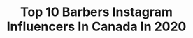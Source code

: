 ---
title: Top 10 Barbers Instagram Influencers In Canada In 2020
description: >-
  Find top barbers Instagram influencers in Canada in 2020. Most popular hashtags: #barber #barberlife #haircut #quarantine.
platform: Instagram
hits: 38
text_top: See the best Instagram influencers on inBeat.
text_bottom: inBeat holds 38 Instagram influencers like this in Canada for you to connect with.
profiles:
  - username: "imvelvetbones"
    fullname: >-
      ♥ 𝓥𝓮𝓵𝓿𝓮𝓽 𝓑𝓸𝓷𝓮𝓼 ♥
    bio: >-
      MONTRÉAL DM for business inquiries💌 Barber apprentice at @lamaisonprivee💈 Follow @velvetthebarber ✂️
    location: "Canada"
    followers: 16700
    engagement: 506
    commentsToLikes: 0.060269
    id: ck5pzvs7y2zq20i11oi0du2mr
    verified: false
    hashtags: "#bluehair, #metal, #tattooedgirls, #aesthetic"
  - username: "farzadthehappybarber"
    fullname: >-
      Farzad Salehi
    bio: >-
      Barber, motorcycle rider, whisky lover, lover of life......born in Iran, proud Canadian and Vancouverite since 1994 🇨🇦💈🏍♥️ @farzadsbarbershop
    location: "Canada"
    followers: 83166
    engagement: 164
    commentsToLikes: 0.045911
    id: ck5hffyfuxaev0i11otorm50m
    verified: false
    hashtags: "#thehappybarber, #realworld, #barbering, #menshair"
  - username: "marcoprinceton"
    fullname: >-
      Toronto Barber • Princeton
    bio: >-
      ✪ Award Winning Barber ⬇️ Link Down Below To Book ⬇️
    location: "Canada"
    followers: 7010
    engagement: 752
    commentsToLikes: 0.054994
    id: ck5bw3mmzkxnv0i11r25qxkpd
    verified: false
    hashtags: ""
  - username: "the_barbers_son"
    fullname: >-
      💈THE_BARBERS_SON💈
    bio: >-
      SPONSORED BARBER/ FUNNY GUY /@CUTNLINE MERCH 🔥CLICK THE LINK BELOW👇👇💈
    location: "Canada"
    followers: 18840
    engagement: 202
    commentsToLikes: 0.044301
    id: ck5hrwtpavm4l0i1178rgdj29
    verified: false
    hashtags: "#beard, #barbershopconnect, #barbersinctv, #haircut"
  - username: "theniteowlbarbershop"
    fullname: >-
      ○ THE NITE OWL BARBER SHOP ○
    bio: >-
      #barbershop #mensstyle #vintage #toronto 🖤Closed For Now! // LONG BRANCH // BROCKTON SHAVE • CUT • BEARD TRIM ⤵ Book in ⤵
    location: "Canada"
    followers: 21272
    engagement: 172
    commentsToLikes: 0.019597
    id: ck5cf9abamide0i119ywauaht
    verified: false
    hashtags: "#barber, #toronto, #barbershop, #covid"
  - username: "iamsinaamirii"
    fullname: >-
      sina amiri
    bio: >-
      𝑊ℎ𝑒𝑟𝑒 𝑓𝑜𝑐𝑢𝑠 𝑔𝑜𝑒𝑠 𝐸𝑛𝑒𝑟𝑔𝑦 𝑓𝑙𝑜𝑤𝑠. 📍toronto 𝑊𝑒 𝑎𝑟𝑒 𝑤𝑖𝑛𝑛𝑒𝑟𝑠.
    location: "Canada"
    followers: 27215
    engagement: 671
    commentsToLikes: 0.045928
    id: ck602gm06hcn60i14kurkmaub
    verified: false
    hashtags: "#sinaamiri, #streetstyle, #barber, #fashion"
  - username: "janis.irwin"
    fullname: >-
      Janis Irwin
    bio: >-
      Teacher, aunt, feminist, and proud MLA for Edmonton-Highlands-Norwood. She/her. 🙋‍♂️
    location: "Canada"
    followers: 6907
    engagement: 932
    commentsToLikes: 0.044734
    id: ck6twnktit16y0j71343xid6e
    verified: false
    hashtags: "#yyc, #trans, #coronavirus, #barberlife"
  - username: "shawn_barbz"
    fullname: >-
      SHAWN BARBZ🏆10xAward Winning ✪
    bio: >-
      TORONTO CANADA 🇨🇦 Owner: ColdKutzBarberShop 📍Malton Coldkutz Salon & Spa📍Toronto 🏆CANADIAN NATIONAL CHAMPION🏆 •WAHL Educator and Brand Ambassador
    location: "Canada"
    followers: 25966
    engagement: 64
    commentsToLikes: 0.125036
    id: ck8swu8yqf9bv0j78w9stmizb
    verified: false
    hashtags: "#vancouver, #barbershopconnect, #wahlprocanada, #barbers"
  - username: "meddexx"
    fullname: >-
      Dr Meddexx 🇨🇬
    bio: >-
      Youtuber 75k+ subs | 130k+ on tiktok Snapchat | Tiktok : MEDDEXX Ma page pour les waves @wavolution Page barbiers: @barbiersfrancophones
    location: "Canada"
    followers: 26228
    engagement: 180
    commentsToLikes: 0.049369
    id: ck5zrbqeawa7o0i14cistpjsh
    verified: false
    hashtags: "#meddexx, #montrealbarbers, #torontobarber, #torontobarbers"
  - username: "yoannfolquet"
    fullname: >-
      YAYO 🌊🏀✂️
    bio: >-
      🇨🇮 💈| @yayocuts 📍| Montreal 🌊| - SO WAVY -
    location: "Canada"
    followers: 2753
    engagement: 1159
    commentsToLikes: 0.071349
    id: ck5hr39teu6w20i112nqp6pd8
    verified: false
    hashtags: "#melaninking, #beardgang, #mtl, #wavecheck"
---